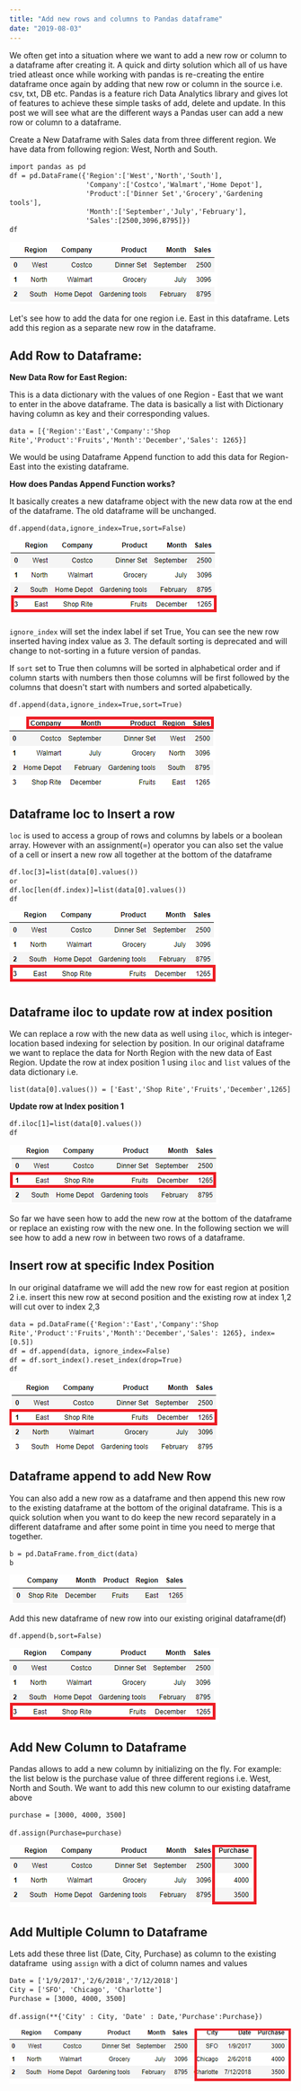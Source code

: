 ```yaml
---
title: "Add new rows and columns to Pandas dataframe"
date: "2019-08-03"
---
```


We often get into a situation where we want to add a new row or column to a dataframe after creating it. A quick and dirty solution which all of us have tried atleast once while working with pandas is re-creating the entire dataframe once again by adding that new row or column in the source i.e. csv, txt, DB etc. Pandas is a feature rich Data Analytics library and gives lot of features to achieve these simple tasks of add, delete and update. In this post we will see what are the different ways a Pandas user can add a new row or column to a dataframe.

Create a New Dataframe with Sales data from three different region. We have data from following region: West, North and South.

```
import pandas as pd
df = pd.DataFrame({'Region':['West','North','South'],
                   'Company':['Costco','Walmart','Home Depot'],
                   'Product':['Dinner Set','Grocery','Gardening tools'],
                   'Month':['September','July','February'],
                   'Sales':[2500,3096,8795]})
df
```

![](/images/2019/08/image.png)

Let's see how to add the data for one region i.e. East in this dataframe. Lets add this region as a separate new row in the dataframe.

## **Add Row to Dataframe**:

**New Data Row for East Region:**

This is a data dictionary with the values of one Region - East that we want to enter in the above dataframe. The data is basically a list with Dictionary having column as key and their corresponding values.

```
data = [{'Region':'East','Company':'Shop Rite','Product':'Fruits','Month':'December','Sales': 1265}]
```

We would be using Dataframe Append function to add this data for Region-East into the existing dataframe.

**How does Pandas Append Function works?**

It basically creates a new dataframe object with the new data row at the end of the dataframe. The old dataframe will be unchanged.

```
df.append(data,ignore_index=True,sort=False)
```

![](/images/2019/08/image-1.png)

`ignore_index` will set the index label if set True, You can see the new row inserted having index value as 3. The default sorting is deprecated and will change to not-sorting in a future version of pandas.

If `sort` set to True then columns will be sorted in alphabetical order and if column starts with numbers then those columns will be first followed by the columns that doesn't start with numbers and sorted alpabetically.

```
df.append(data,ignore_index=True,sort=True)
```

![](/images/2019/08/image-3.png)

## **Dataframe loc to Insert a row**

`loc` is used to access a group of rows and columns by labels or a boolean array. However with an assignment(=) operator you can also set the value of a cell or insert a new row all together at the bottom of the dataframe

```
df.loc[3]=list(data[0].values())
or
df.loc[len(df.index)]=list(data[0].values())
df
```

![](/images/2019/08/image-4.png)

## **Dataframe iloc to update row at index position**

We can replace a row with the new data as well using `iloc`, which is integer-location based indexing for selection by position. In our original dataframe we want to replace the data for North Region with the new data of East Region. Update the row at index position 1 using `iloc` and `list` values of the data dictionary i.e.

```
list(data[0].values()) = ['East','Shop Rite','Fruits','December',1265]
```

**Update row at Index position 1**

```
df.iloc[1]=list(data[0].values())
df
```

![](/images/2019/08/image-5.png)

So far we have seen how to add the new row at the bottom of the dataframe or replace an existing row with the new one. In the following section we will see how to add a new row in between two rows of a dataframe.

## **Insert row at specific Index Position**

In our original dataframe we will add the new row for east region at position 2 i.e. insert this new row at second position and the existing row at index 1,2 will cut over to index 2,3

```
data = pd.DataFrame({'Region':'East','Company':'Shop Rite','Product':'Fruits','Month':'December','Sales': 1265}, index=[0.5])
df = df.append(data, ignore_index=False)
df = df.sort_index().reset_index(drop=True)
df
```

![](/images/2019/08/image-9.png)

## **Dataframe append to add New Row**

You can also add a new row as a dataframe and then append this new row to the existing dataframe at the bottom of the original dataframe. This is a quick solution when you want to do keep the new record separately in a different dataframe and after some point in time you need to merge that together.

```
b = pd.DataFrame.from_dict(data)
b
```

![](/images/2019/08/image-6.png)

Add this new dataframe of new row into our existing original dataframe(df)

```
df.append(b,sort=False)
```

![](/images/2019/08/image-7.png)

## **Add New Column to Dataframe**

Pandas allows to add a new column by initializing on the fly. For example: the list below is the purchase value of three different regions i.e. West, North and South. We want to add this new column to our existing dataframe above

```
purchase = [3000, 4000, 3500]

df.assign(Purchase=purchase)
```

![](/images/2019/08/image-8.png)

## **Add Multiple Column to Dataframe**

Lets add these three list (Date, City, Purchase) as column to the existing dataframe  using `assign` with a dict of column names and values

```
Date = ['1/9/2017','2/6/2018','7/12/2018']
City = ['SFO', 'Chicago', 'Charlotte']
Purchase = [3000, 4000, 3500]

df.assign(**{'City' : City, 'Date' : Date,'Purchase':Purchase})
```

![](/images/2019/08/image-10.png)
